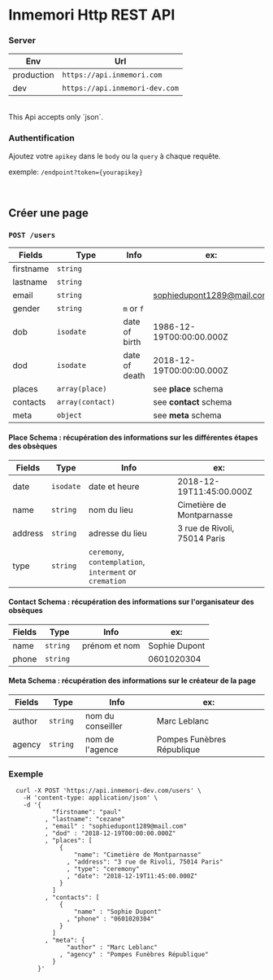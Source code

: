 # Inmemori Http REST API  

### Server

| Env        | Url                              |
|------------|----------------------------------|
| production | `https://api.inmemori.com`       |
| dev        | `https://api.inmemori-dev.com`   |

<br/>
This Api accepts only `json`.

### Authentification

Ajoutez votre `apikey` dans le `body` ou la `query` à chaque requête. 

exemple: `/endpoint?token={yourapikey}`
  
  
<br/>

## Créer une page  

### `POST /users`


| Fields          | Type           | Info                | ex:                            |
|-----------------|----------------|---------------------|--------------------------------|
| firstname       | `string`       |                     |                                |
| lastname        | `string`       |                     |                                |
| email           | `string`       |                     |sophiedupont1289@mail.com       |
| gender          | `string`       | `m` or `f`          |                                |
| dob             | `isodate`      | date of birth       | 1986-12-19T00:00:00.000Z       |
| dod             | `isodate`      | date of death       | 2018-12-19T00:00:00.000Z       |
| places          | `array(place)` |                     | see **place** schema           |
| contacts        | `array(contact)`|                    | see **contact** schema         |
| meta            | `object`       |                     | see **meta** schema            |



#### Place Schema : récupération des informations sur les différentes étapes des obsèques


| Fields          | Type           | Info                | ex:                            |
|-----------------|----------------|---------------------|--------------------------------|
| date            | `isodate`      | date et heure       | 2018-12-19T11:45:00.000Z       |
| name            | `string`       | nom du lieu         | Cimetière de Montparnasse      |
| address         | `string`       | adresse du lieu     | 3 rue de Rivoli, 75014 Paris   |
| type            | `string`       | `ceremony`, `contemplation`, `interment` or `cremation`|     |



#### Contact Schema : récupération des informations sur l'organisateur des obsèques


| Fields          | Type           | Info                | ex:                            |
|-----------------|----------------|---------------------|--------------------------------|
| name            | `string `      | prénom et nom       | Sophie Dupont                  |
| phone           | `string `      |                     | 0601020304                     |



#### Meta Schema : récupération des informations sur le créateur de la page


| Fields          | Type           | Info                | ex:                            |
|-----------------|----------------|---------------------|--------------------------------|
| author          | `string `      | nom du conseiller   | Marc Leblanc                   |
| agency          | `string `      | nom de l'agence     | Pompes Funèbres République     |



### Exemple

  ```curl
    curl -X POST 'https://api.inmemori-dev.com/users' \
      -H 'content-type: application/json' \
      -d '{ 
              "firstname": "paul"
            , "lastname": "cezane"
            , "email" : "sophiedupont1289@mail.com"
            , "dod" : "2018-12-19T00:00:00.000Z"
            , "places": [
                { 
                    "name": "Cimetière de Montparnasse"
                  , "address": "3 rue de Rivoli, 75014 Paris"
                  , "type": "ceremony"
                  , "date": "2018-12-19T11:45:00.000Z"
                }
              ]
            , "contacts": [
                { 
                    "name" : "Sophie Dupont"
                  , "phone" : "0601020304"
                }
              ] 
            , "meta": {
                  "author" : "Marc Leblanc"
                , "agency" : "Pompes Funèbres République"
              } 
          }'
  ```
